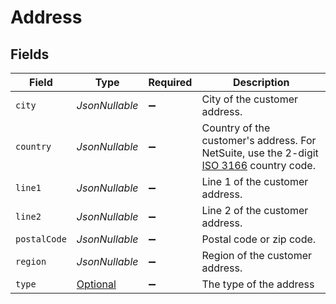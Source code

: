 # Address


## Fields

| Field                                                                                                                                                   | Type                                                                                                                                                    | Required                                                                                                                                                | Description                                                                                                                                             |
| ------------------------------------------------------------------------------------------------------------------------------------------------------- | ------------------------------------------------------------------------------------------------------------------------------------------------------- | ------------------------------------------------------------------------------------------------------------------------------------------------------- | ------------------------------------------------------------------------------------------------------------------------------------------------------- |
| `city`                                                                                                                                                  | *JsonNullable<String>*                                                                                                                                  | :heavy_minus_sign:                                                                                                                                      | City of the customer address.                                                                                                                           |
| `country`                                                                                                                                               | *JsonNullable<String>*                                                                                                                                  | :heavy_minus_sign:                                                                                                                                      | Country of the customer's address. For NetSuite, use the 2-digit [ISO 3166](https://en.wikipedia.org/wiki/List_of_ISO_3166_country_codes) country code. |
| `line1`                                                                                                                                                 | *JsonNullable<String>*                                                                                                                                  | :heavy_minus_sign:                                                                                                                                      | Line 1 of the customer address.                                                                                                                         |
| `line2`                                                                                                                                                 | *JsonNullable<String>*                                                                                                                                  | :heavy_minus_sign:                                                                                                                                      | Line 2 of the customer address.                                                                                                                         |
| `postalCode`                                                                                                                                            | *JsonNullable<String>*                                                                                                                                  | :heavy_minus_sign:                                                                                                                                      | Postal code or zip code.                                                                                                                                |
| `region`                                                                                                                                                | *JsonNullable<String>*                                                                                                                                  | :heavy_minus_sign:                                                                                                                                      | Region of the customer address.                                                                                                                         |
| `type`                                                                                                                                                  | [Optional<AddressType>](../../models/components/AddressType.md)                                                                                         | :heavy_minus_sign:                                                                                                                                      | The type of the address                                                                                                                                 |